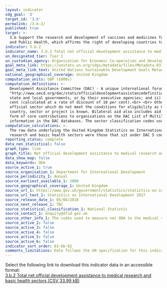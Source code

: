```yaml
---
layout: indicator
sdg_goal: '3'
target_id: '3.b'
permalink: /3-b-2/
published: true
target: >-
  3.b Support the research and development of vaccines and medicines for the communicable and non‑communicable diseases that primarily affect developing countries, provide access to affordable essential medicines and vaccines, in accordance with the Doha Declaration on the TRIPS Agreement
  and Public Health, which affirms the right of developing countries to use to the full the provisions in the Agreement on Trade-Related Aspects of Intellectual Property Rights regarding flexibilities to protect public health, and, in particular, provide access to medicines for all
indicator: 3.b.2
indicator_name: 3.b.2 Total net official development assistance to medical research and basic health sectors
un_designated_tier: Tier I
un_custodian_agency: Organisation for Economic Co-operation and Development (OECD)
goal_meta_link: https://unstats.un.org/sdgs/metadata/files/Metadata-03-0B-02.pdf
goal_meta_link_text: United Nations Sustainable Development Goals Metadata (PDF 210 KB)
national_geographical_coverage: United Kingdom
computation_units: GBP (£000s) 
computation_definitions: >-
  Development Assistance Committee (DAC) - A unique international forum of many of the largest funders of aid, including 30 DAC Members. The World Bank, IMF and UNDP participate as observers. <br> <br> Official development assistance (<a href =
  "http://www.oecd.org/dac/stats/officialdevelopmentassistancedefinitionandcoverage.htm">ODA</a>) - The DAC defines ODA as “those flows to countries and territories on the DAC List of ODA Recipients and to multilateral institutions which are i) provided by official agencies, including
  state and local governments, or by their executive agencies; and ii) each transaction is administered with the promotion of the economic development and welfare of developing countries as its main objective; and is concessional in character and conveys a grant element of at least 25 per
  cent (calculated at a rate of discount of 10 per cent).<br> <br> Other official flows (<a href = "http://www.oecd.org/dac/stats/documentupload/DCDDAC(2016)3FINAL.pdf">OOF</a>) - Other official flows (excluding officially supported export credits) are defined as transactions by the
  official sector which do not meet the conditions for eligibility as ODA, either because they are not primarily aimed at development, or because they are not sufficiently concessional. <br> <br> Bilateral Aid - Bilateral aid covers all aid provided by donor countries when the recipient
  country, sector or project is known. Bilateral aid also includes aid that is channelled through a multilateral organisation where the government department determines the country, sector or theme that the funds will be spent on. <br> <br> Multilateral Aid - This is aid delivered in the
  form of core contributions to organisations on the DAC List of Multilateral Organisations. <br> <br> Purpose Codes - The DAC Secretariat maintains various code lists which are used by donors to report on their aid flows to the DAC databases. In addition, these codes are used to classify
  information in the DAC databases. The sector classification codes used can be found on the <a href = "http://www.oecd.org/dac/stats/purposecodessectorclassification.htm">OECD website<a/>.
computation_calculations: >-
  The raw data underlying the United Kingdom Statistics on International Development was summed around appropriate aid description CRS codes, bilateral and multilateral classification, donor recipient countries, and type of aid codes. The codes used to measure net ODA to the medical
  research and basic health sectors were those that sit under DAC 5 codes 121 and 122 which are the purpose codes for the medical research and health sectors.
reporting_status: complete
data_non_statistical: false
graph_type: line
graph_title: Net official development assistance to medical research and basic health sectors
data_show_map: false
data_keywords: ODA
source_active_1: true
source_organisation_1: Department for International Development 
source_periodicity_1: Annual
source_earliest_available_1: 2009
source_geographical_coverage_1: United Kingdom
source_url_1: https://www.gov.uk/government/statistics/statistics-on-international-development-provisional-uk-aid-spend-2017
source_url_text_1: Statistics on International Development 2017
source_release_date_1: 05/04/2018
source_next_release_1: TBC
source_statistical_classification_1: National Statistic
source_contact_1: enquiry@dfid.gov.uk
source_other_info_1: The codes used to measure net ODA to the medical research and basic health sectors were those that sit under DAC 5 codes 121 and 122 which are the purpose codes for the medical research and health sectors.
source_active_2: false
source_active_3: false
source_active_4: false
source_active_5: false
source_active_6: false
indicator_sort_order: 03-bb-02
comments_limitations: Data follows the UN specification for this indicator. This indicator has not been identified in collaboration with topic experts.
---
```

Select the following link to download this indicator data in an accessible format:<br>[3.b.2 Total net official development assistance to medical research and basic health sectors (CSV 33.99 kB)](https://sustainabledevelopment-uk.github.io/sdg-data/data/3-b-2.csv)
